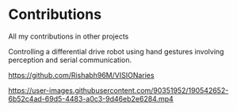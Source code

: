 # Contributions
All my contributions in other projects

Controlling a differential drive robot using hand gestures involving perception and serial communication.

https://github.com/Rishabh96M/VISIONaries

https://user-images.githubusercontent.com/90351952/190542652-6b52c4ad-69d5-4483-a0c3-9d46eb2e6284.mp4

